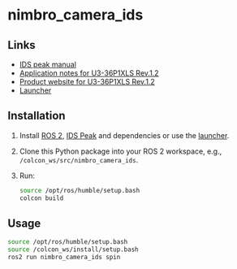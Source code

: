 # nimbro_camera_ids

## Links

- [IDS peak manual](https://en.ids-imaging.com/download-details/1009698.html?os=linux&version=&bus=64)
- [Application notes for U3-36P1XLS Rev.1.2](https://www.1stvision.com/cameras/IDS/IDS-manuals/en/application-notes-u3-36px.html)
- [Product website for U3-36P1XLS Rev.1.2](https://en.ids-imaging.com/store/u3-36p1xls-rev-1-2.html)
- [Launcher](https://github.com/bertan-karacora/nimbro-ids-launch)

## Installation

1. Install [ROS 2](https://docs.ros.org/en/humble/index.html), [IDS Peak](https://en.ids-imaging.com/files/downloads/ids-peak/readme/ids-peak-linux-readme-2.9.0_EN.html#first-start) and dependencies or use the [launcher](https://github.com/bertan-karacora/nimbro-ids-launch).

2. Clone this Python package into your ROS 2 workspace, e.g., `/colcon_ws/src/nimbro_camera_ids`.

3. Run:

    ```bash
    source /opt/ros/humble/setup.bash
    colcon build
    ```

## Usage

```bash
source /opt/ros/humble/setup.bash
source /colcon_ws/install/setup.bash
ros2 run nimbro_camera_ids spin
```

<!-- TODO: Camera config (in ids peak cockpit) -->
<!-- TODO: Camera lense -->
<!-- TODO: Compare with IDS peak cockpit, somehow worse? (Luis D.) -->
<!-- TODO: timestamps -->
<!-- TODO: Use Launch instead of run -->
<!-- TODO: Reattach reaction stuff-->
<!-- TODO: Parameter-->
<!-- TODO: Save original settings to file-->

<!-- 2024-05-08 -->
<!-- TODO: Camera message fillen-->
<!-- TODO: Camera info topic-->
<!-- TODO: Node for registration of Lidar and camera-->
<!-- TODO: Ask Raphael for repos-->
